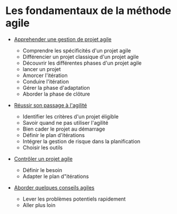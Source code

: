 # Les fondamentaux de la méthode agile

- [Apprehender une gestion de projet agile](Start.md)
  - Comprendre les spécificités d'un projet agile
  - Différencier un projet classique d'un projet agile
  - Découvrir les différentes phases d'un projet agile
  - lancer un projet
  - Amorcer l'itération
  - Conduire l'itération
  - Gérer la phase d'adaptation
  - Aborder la phase de clôture
  
- [Réussir son passage à l'agilité](Win.md)
  - Identifier les critères d'un projet éligible
  - Savoir quand ne pas utiliser l'agilité
  - Bien cader le projet au démarrage
  - Définir le plan d'itérations
  - Intégrer la gestion de risque dans la planification
  - Choisir les outils
  
- [Contrôler un projet agile](Controle.md)
  - Définir le besoin
  - Adapter le plan d"itérations

- [Aborder quelques conseils agiles](Problems.md)
  - Lever les problèmes potentiels rapidement
  - Aller plus loin